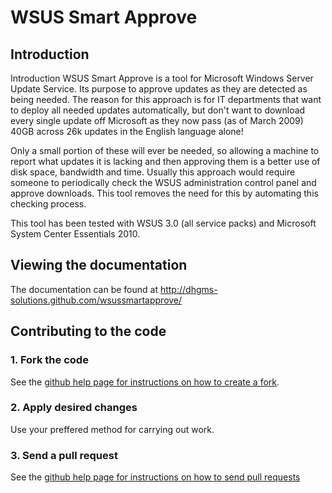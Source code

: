 # WSUS Smart Approve

## Introduction

Introduction
WSUS Smart Approve is a tool for Microsoft Windows Server Update Service. Its purpose to approve updates as they are detected as being needed. The reason for this approach is for IT departments that want to deploy all needed updates automatically, but don't want to download every single update off Microsoft as they now pass (as of March 2009) 40GB across 26k updates in the English language alone!

Only a small portion of these will ever be needed, so allowing a machine to report what updates it is lacking and then approving them is a better use of disk space, bandwidth and time. Usually this approach would require someone to periodically check the WSUS administration control panel and approve downloads. This tool removes the need for this by automating this checking process.

This tool has been tested with WSUS 3.0 (all service packs) and Microsoft System Center Essentials 2010.

## Viewing the documentation

The documentation can be found at http://dhgms-solutions.github.com/wsussmartapprove/

## Contributing to the code

### 1\. Fork the code

See the [github help page for instructions on how to create a fork](http://help.github.com/fork-a-repo/).

### 2\. Apply desired changes

Use your preffered method for carrying out work.

### 3\. Send a pull request

See the [github help page for instructions on how to send pull requests](http://help.github.com/send-pull-requests/)